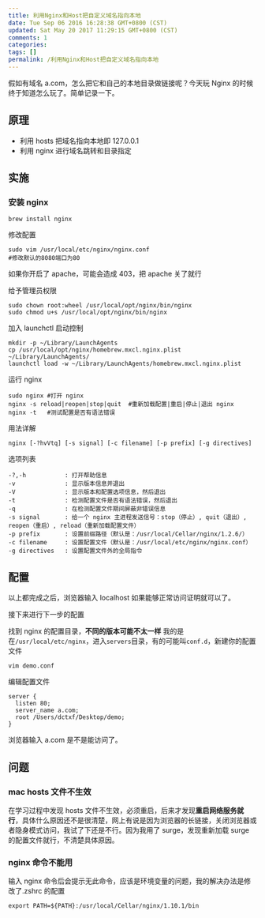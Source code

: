 ```yaml
---
title: 利用Nginx和Host把自定义域名指向本地
date: Tue Sep 06 2016 16:28:38 GMT+0800 (CST)
updated: Sat May 20 2017 11:29:15 GMT+0800 (CST)
comments: 1
categories:
tags: []
permalink: /利用Nginx和Host把自定义域名指向本地
---
```


假如有域名 a.com，怎么把它和自己的本地目录做链接呢？今天玩 Nginx 的时候终于知道怎么玩了。简单记录一下。

<!--more-->

## 原理

- 利用 hosts 把域名指向本地即 127.0.0.1
- 利用 nginx 进行域名跳转和目录指定

## 实施

### 安装 nginx

```
brew install nginx
```

修改配置

```
sudo vim /usr/local/etc/nginx/nginx.conf
#修改默认的8080端口为80
```

如果你开启了 apache，可能会造成 403，把 apache 关了就行

给予管理员权限

```
sudo chown root:wheel /usr/local/opt/nginx/bin/nginx
sudo chmod u+s /usr/local/opt/nginx/bin/nginx
```

加入 launchctl 启动控制

```
mkdir -p ~/Library/LaunchAgents
cp /usr/local/opt/nginx/homebrew.mxcl.nginx.plist ~/Library/LaunchAgents/
launchctl load -w ~/Library/LaunchAgents/homebrew.mxcl.nginx.plist
```

运行 nginx

```
sudo nginx #打开 nginx
nginx -s reload|reopen|stop|quit  #重新加载配置|重启|停止|退出 nginx
nginx -t   #测试配置是否有语法错误
```

用法详解

```
nginx [-?hvVtq] [-s signal] [-c filename] [-p prefix] [-g directives]
```

选项列表

```
-?,-h           : 打开帮助信息
-v              : 显示版本信息并退出
-V              : 显示版本和配置选项信息，然后退出
-t              : 检测配置文件是否有语法错误，然后退出
-q              : 在检测配置文件期间屏蔽非错误信息
-s signal       : 给一个 nginx 主进程发送信号：stop（停止）, quit（退出）, reopen（重启）, reload（重新加载配置文件）
-p prefix       : 设置前缀路径（默认是：/usr/local/Cellar/nginx/1.2.6/）
-c filename     : 设置配置文件（默认是：/usr/local/etc/nginx/nginx.conf）
-g directives   : 设置配置文件外的全局指令
```

## 配置

以上都完成之后，浏览器输入 localhost 如果能够正常访问证明就可以了。

接下来进行下一步的配置

找到 nginx 的配置目录，**不同的版本可能不太一样**
我的是在`/usr/local/etc/nginx`，进入`servers`目录，有的可能叫`conf.d`，新建你的配置文件

```
vim demo.conf
```

编辑配置文件

```
server {
  listen 80;
  server_name a.com;
  root /Users/dctxf/Desktop/demo;
}
```

浏览器输入 a.com 是不是能访问了。

## 问题

### mac hosts 文件不生效

在学习过程中发现 hosts 文件不生效，必须重启，后来才发现**重启网络服务就行**，具体什么原因还不是很清楚，网上有说是因为浏览器的长链接，关闭浏览器或者隐身模式访问，我试了下还是不行。因为我用了 surge，发现重新加载 surge 的配置文件就行，不清楚具体原因。

### nginx 命令不能用

输入 nginx 命令后会提示无此命令，应该是环境变量的问题，我的解决办法是修改了.zshrc 的配置

```
export PATH=${PATH}:/usr/local/Cellar/nginx/1.10.1/bin
```
